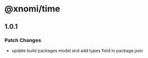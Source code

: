 # @xnomi/time

## 1.0.1

### Patch Changes

- update build packages model and add types field in package.json
